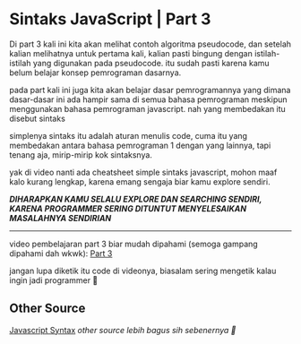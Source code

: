 # Sintaks JavaScript | Part 3

Di part 3 kali ini kita akan melihat contoh algoritma pseudocode, dan setelah kalian melihatnya untuk pertama kali, kalian pasti bingung dengan istilah-istilah yang digunakan pada pseudocode. itu sudah pasti karena kamu belum belajar konsep pemrograman dasarnya.

pada part kali ini juga kita akan belajar dasar pemrogramannya yang dimana dasar-dasar ini ada hampir sama di semua bahasa pemrograman meskipun menggunakan bahasa pemrograman javascript. nah yang membedakan itu disebut sintaks

simplenya sintaks itu adalah aturan menulis code, cuma itu yang membedakan antara bahasa pemrograman 1 dengan yang lainnya, tapi tenang aja, mirip-mirip kok sintaksnya.

yak di video nanti ada cheatsheet simple sintaks javascript, mohon maaf kalo kurang lengkap, karena emang sengaja biar kamu explore sendiri.

***DIHARAPKAN KAMU SELALU EXPLORE DAN SEARCHING SENDIRI, KARENA PROGRAMMER SERING DITUNTUT MENYELESAIKAN MASALAHNYA SENDIRIAN***

-------------------------------------------------------------------------------------------
video pembelajaran part 3 biar mudah dipahami (semoga gampang dipahami dah wkwk):
[Part 3](https://youtu.be/BdEUm9huqiM)

jangan lupa diketik itu code di videonya, biasalam sering mengetik kalau ingin jadi programmer 🗿

## Other Source
[Javascript Syntax](https://www.w3schools.com/js/js_syntax.asp)
*other source lebih bagus sih sebenernya 🗿*